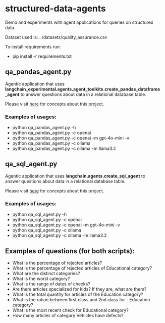 # structured-data-agents
Demo and experiments with agent applications for queries on structured data.

Dataset used is: ../datasets/quality_assurance.csv

To install requirements run:
- pip install -r requirements.txt

## qa_pandas_agent.py
Agentic application that uses **langchain_experimental.agents.agent_toolkits.create_pandas_dataframe_agent** to answer questions about data in a relational database table.

Please visit [here](https://ettoremessina.tech/agentic-applications/chat-with-your-data-a-simple-agentic-application-for-querying-a-pandas-dataframe-with-natural-language/) for concepts about this project.

### Examples of usages:
- python qa_pandas_agent.py -h
- python qa_pandas_agent.py -c openai
- python qa_pandas_agent.py -c openai -m gpt-4o-mini -v
- python qa_pandas_agent.py -c ollama
- python qa_pandas_agent.py -c ollama -m llama3.2


## qa_sql_agent.py
Agentic application that uses **langchain.agents.create_sql_agent** to answer questions about data in a relational database table.

Please visit [here](https://ettoremessina.tech/agentic-applications/chat-with-your-data-2-agentic-application-for-querying-databases-using-sql/) for concepts about this project.

### Examples of usages:
- python qa_sql_agent.py -h
- python qa_sql_agent.py -c openai
- python qa_sql_agent.py -c openai -m gpt-4o-mini -v
- python qa_sql_agent.py -c ollama
- python qa_sql_agent.py -c ollama -m llama3.2


## Examples of questions (for both scripts):
- What is the percentage of rejected articles?
- What is the percentage of rejected articles of Educational category?
- What are the distinct categories?
- What is the worst category?
- What is the range of dates of checks?
- Are there articles specialized for kids? If they are, what are them?
- What is the total quantity for articles of the Education category?
- What is the ration between first class and 2nd class for - Education category?
- What is the most recent check for Educational category?
- How many articles of category Vehicles have defects?
